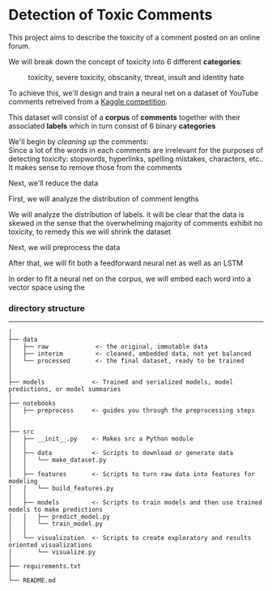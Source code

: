 # Detection of Toxic Comments

This project aims to describe the toxicity of a comment posted on an online forum.

We will break down the concept of toxicity into 6 different __categories__:

<center>
toxicity, severe toxicity, obscanity, threat, insult and identity hate
</center>


To achieve this, we'll design and train a neural net on a dataset of YouTube comments retreived from a [Kaggle competition](https://www.kaggle.com/c/jigsaw-toxic-comment-classification-challenge/data).  

This dataset will consist of a __corpus__ of  __comments__ together with their associated __labels__ which in turn consist of 6 binary  __categories__

We'll begin by _cleaning up_ the comments:  
Since a lot of the words in each comments are irrelevant for the purposes of detecting toxicity: stopwords, hyperlinks, spelling mistakes, characters, etc.. It makes sense to remove those from the comments

Next, we'll reduce the data

First, we will analyze the distribution of comment lengths 

We will analyze the distribution of labels. it will be clear that the data is skewed in the sense that the overwhelming majority of comments exhibit no toxicity, to remedy this we will shrink the dataset


Next, we will preprocess the data

After that, we will fit both a feedforward neural net as well as an LSTM

In order to fit a neural net on the corpus, we will embed each word into a vector space using the 


### directory structure
------------


```
│
├── data
│   ├── raw             <- the original, immutable data
│   ├── interim         <- cleaned, embedded data, not yet balanced
│   └── processed       <- the final dataset, ready to be trained
│
│
├── models             <- Trained and serialized models, model predictions, or model summaries
│
├── notebooks
│   ├── preprocess     <- guides you through the preprocessing steps   
│
│
├── src 
│   ├── __init__.py    <- Makes src a Python module
│   │
│   ├── data           <- Scripts to download or generate data
│   │   └── make_dataset.py
│   │
│   ├── features       <- Scripts to turn raw data into features for modeling
│   │   └── build_features.py
│   │
│   ├── models         <- Scripts to train models and then use trained models to make predictions                 
│   │   ├── predict_model.py
│   │   └── train_model.py
│   │
│   └── visualization  <- Scripts to create exploratory and results oriented visualizations
│       └── visualize.py
│
├── requirements.txt
│   
└── README.md          
```
